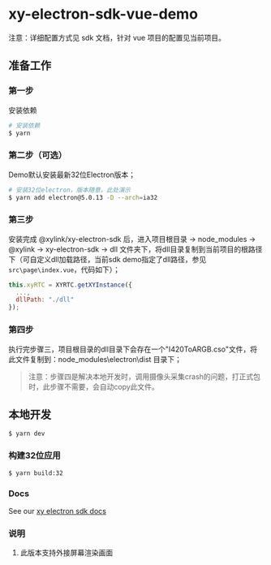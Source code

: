 # xy-electron-sdk-vue-demo

注意：详细配置方式见 sdk 文档，针对 vue 项目的配置见当前项目。

## 准备工作

### 第一步
安装依赖
```bash
# 安装依赖
$ yarn
```

### 第二步（可选）
Demo默认安装最新32位Electron版本；
```bash
# 安装32位electron，版本随意，此处演示
$ yarn add electron@5.0.13 -D --arch=ia32
```

### 第三步
安装完成  @xylink/xy-electron-sdk 后，进入项目根目录 -> node_modules -> @xylink -> xy-electron-sdk -> dll 文件夹下，将dll目录复制到当前项目的根路径下（可自定义dll加载路径，当前sdk demo指定了dll路径，参见`src\page\index.vue`，代码如下）；

```js
this.xyRTC = XYRTC.getXYInstance({
  ...,
  dllPath: "./dll"
});
```

### 第四步
执行完步骤三，项目根目录的dll目录下会存在一个"I420ToARGB.cso"文件，将此文件复制到：node_modules\electron\dist 目录下；

> 注意：步骤四是解决本地开发时，调用摄像头采集crash的问题，打正式包时，此步骤不需要，会自动copy此文件。


## 本地开发

```
$ yarn dev
```

### 构建32位应用

```
$ yarn build:32
```

### Docs

See our [xy electron sdk docs](https://openapi.xylink.com/common/meeting/doc/description?platform=electron)

### 说明
1. 此版本支持外接屏幕渲染画面
